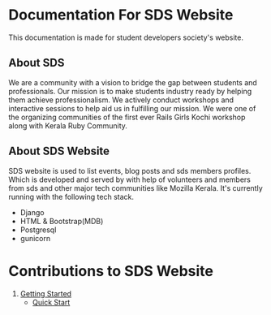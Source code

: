 # Documentation For SDS Website

This documentation is made for student developers society's website.

## About SDS

We are a community with a vision to bridge the gap between students and professionals. Our mission is to make students industry ready by helping them achieve professionalism.
We actively conduct workshops and interactive sessions to help aid us in fulfilling our mission. We were one of the organizing communities of the first ever Rails Girls Kochi workshop along with Kerala Ruby Community.

## About SDS Website

SDS website  is used to list events, blog posts and sds members profiles. Which is developed and served by with help of volunteers and members from sds and other major tech communities like Mozilla Kerala. It's currently running with the following tech stack.

- Django
- HTML & Bootstrap(MDB)
- Postgresql
- gunicorn

# Contributions to SDS Website

1. [Getting Started](./getting-started.md)
    * [Quick Start](./getting-started.md#quick-start) 
